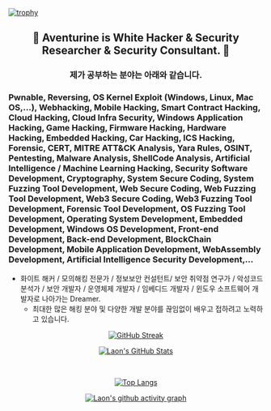 [![trophy](https://github-profile-trophy.vercel.app/?username=AventurineJun&theme=algolia&column=10)](https://github.com/Luon/)

<div align = "center">
<h2> 💫 Aventurine is White Hacker & Security Researcher & Security Consultant. 💫 </h2>
</div>

<div align = "center">
<h3> 제가 공부하는 분야는 아래와 같습니다. </h3>
</div>

### Pwnable, Reversing, OS Kernel Exploit (Windows, Linux, Mac OS,...), Webhacking, Mobile Hacking, Smart Contract Hacking, Cloud Hacking, Cloud Infra Security, Windows Application Hacking, Game Hacking, Firmware Hacking, Hardware Hacking, Embedded Hacking, Car Hacking, ICS Hacking, Forensic, CERT, MITRE ATT&CK Analysis, Yara Rules, OSINT, Pentesting, Malware Analysis, ShellCode Analysis, Artificial Intelligence / Machine Learning Hacking, Security Software Development, Cryptography, System Secure Coding, System Fuzzing Tool Development, Web Secure Coding, Web Fuzzing Tool Development, Web3 Secure Coding, Web3 Fuzzing Tool Development, Forensic Tool Development, OS Fuzzing Tool Development, Operating System Development, Embedded Development, Windows OS Development, Front-end Development, Back-end Development, BlockChain Development, Mobile Application Development, WebAssembly Development, Artificial Intelligence Security Development,... 
 
- 화이트 해커 / 모의해킹 전문가 / 정보보안 컨설턴트/ 보안 취약점 연구가 / 악성코드 분석가 / 보안 개발자 / 운영체제 개발자 / 임베디드 개발자 / 윈도우 소프트웨어 개발자로 나아가는 Dreamer.
  - 최대한 많은 해킹 분야 및 다양한 개발 분야를 끊임없이 배우고 접하려고 노력하고 있습니다.

<div align = "center">

[![GitHub Streak](https://github-readme-streak-stats.herokuapp.com/?user=AventurineJun&theme=holi-theme)](https://git.io/streak-stats)

[![Laon's GitHub Stats](https://github-readme-stats.vercel.app/api?username=AventurineJun&hide=contribs,prs&show_icons=true&theme=ambient_gradient)](https://github.com/anuraghazra/github-readme-stats)

<br>

[![Top Langs](https://github-readme-stats.vercel.app/api/top-langs/?username=AventurineJun&langs_count=10&hide=contribs,prs&show_icons=true&theme=ambient_gradient)](https://github.com/anuraghazra/github-readme-stats)

[![Laon's github activity graph](https://github-readme-activity-graph.vercel.app/graph?username=AventurineJun&theme=react-dark&border=true)](https://github.com/ashutosh00710/github-readme-activity-graph)

</div>
 
 
